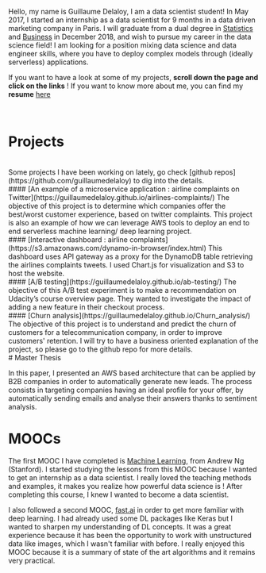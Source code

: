 Hello, my name is Guillaume Delaloy, I am a data scientist student!
In May 2017, I started an internship as a data scientist for 9 months in a data driven marketing company in Paris.
I will graduate from a dual degree in [Statistics](https://en.wikipedia.org/wiki/ENSAE_ParisTech) and [Business](https://en.wikipedia.org/wiki/ESCP_Europe) in December 2018, and wish to pursue my career in the data science field! I am looking for a position mixing data science and data engineer skills, where you have to deploy complex models through (ideally serverless) applications.
<br>

If you want to have a look at some of my projects, **scroll down the page and click on the links** !
If you want to know more about me, you can find my **resume** [here](https://github.com/guillaumedelaloy/Portfolio/blob/master/CV_Guillaume_D.pdf)

<br>


# Projects

<br>
Some projects I have been working on lately, go check [github repos](https://github.com/guillaumedelaloy) to dig into the details.
<br>
#### [An example of a microservice application : airline complaints on Twitter](https://guillaumedelaloy.github.io/airlines-complaints/)
The objective of this project is to determine which companies offer the best/worst customer experience, based on twitter complaints. This project is also an example of how we can leverage AWS tools to deploy an end to end serverless machine learning/ deep learning project.
<br>
#### [Interactive dashboard : airline complaints](https://s3.amazonaws.com/dynamo-in-browser/index.html)
This dashboard uses API gateway as a proxy for the DynamoDB table retrieving the airlines complaints tweets. I used Chart.js for visualization and S3 to host the website.
<br>
#### [A/B testing](https://guillaumedelaloy.github.io/ab-testing/)
The objective of this A/B test experiment is to make a recommendation on Udacity’s course overview page. They wanted to investigate the impact of adding a new feature in their checkout process.
<br>
#### [Churn analysis](https://guillaumedelaloy.github.io/Churn_analysis/)
The objective of this project is to understand and predict the churn of customers for a telecommunication company, in order to improve customers' retention. I will try to have a business oriented explanation of the project, so please go to the github repo for more details.
<br>
# Master Thesis

In this paper, I presented an AWS based architecture that can be applied by B2B companies in order to automatically generate new leads. The process consists in targeting companies having an ideal profile for your offer, by automatically sending emails and analyse their answers thanks to sentiment analysis.


# MOOCs

The first MOOC I have completed is [Machine Learning](https://www.coursera.org/learn/machine-learning), from Andrew Ng (Stanford). I started studying the lessons from this MOOC because I wanted to get an internship as a data scientist. I really loved the teaching methods and examples, it makes you realize how powerful data science is ! After completing this course, I knew I wanted to become a data scientist.

I also followed a second MOOC, [fast.ai](http://www.fast.ai/) in order to get more familiar with deep learning. I had already used some DL packages like Keras but I wanted to sharpen my understanding of DL concepts. It was a great experience because it has been the opportunity to work with unstructured data like images, which I wasn't familiar with before. I really enjoyed this MOOC because it is a summary of state of the art algorithms and it remains very practical.




